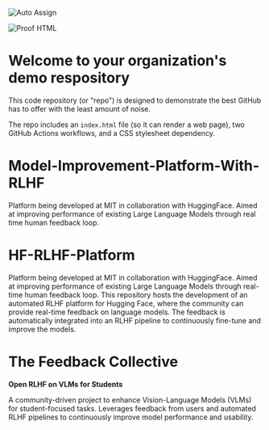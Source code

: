 ![Auto Assign](https://github.com/HF-RLHF-Platform/demo-repository/actions/workflows/auto-assign.yml/badge.svg)

![Proof HTML](https://github.com/HF-RLHF-Platform/demo-repository/actions/workflows/proof-html.yml/badge.svg)

# Welcome to your organization's demo respository
This code repository (or "repo") is designed to demonstrate the best GitHub has to offer with the least amount of noise.

The repo includes an `index.html` file (so it can render a web page), two GitHub Actions workflows, and a CSS stylesheet dependency.
# Model-Improvement-Platform-With-RLHF
Platform being developed at MIT in collaboration with HuggingFace. Aimed at improving performance of existing Large Language Models through real time human feedback loop.
# HF-RLHF-Platform
Platform being developed at MIT in collaboration with HuggingFace. Aimed at improving performance of existing Large Language Models through real-time human feedback loop.
This repository hosts the development of an automated RLHF platform for Hugging Face, where the community can provide real-time feedback on language models. The feedback is automatically integrated into an RLHF pipeline to continuously fine-tune and improve the models.


# The Feedback Collective

**Open RLHF on VLMs for Students**

A community-driven project to enhance Vision-Language Models (VLMs) for student-focused tasks.
Leverages feedback from users and automated RLHF pipelines to continuously improve model performance and usability.

